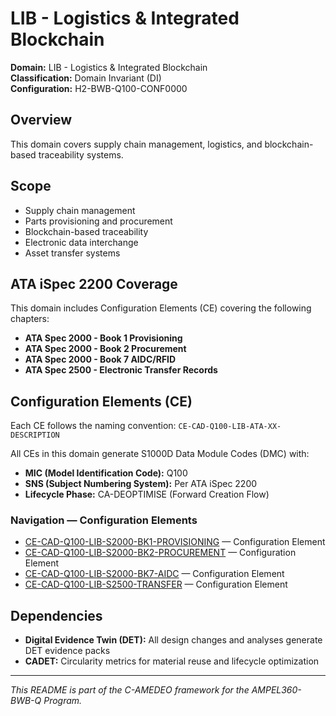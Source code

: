 # LIB - Logistics & Integrated Blockchain

**Domain:** LIB - Logistics & Integrated Blockchain  
**Classification:** Domain Invariant (DI)  
**Configuration:** H2-BWB-Q100-CONF0000  

## Overview

This domain covers supply chain management, logistics, and blockchain-based traceability systems.

## Scope

- Supply chain management
- Parts provisioning and procurement
- Blockchain-based traceability
- Electronic data interchange
- Asset transfer systems

## ATA iSpec 2200 Coverage

This domain includes Configuration Elements (CE) covering the following chapters:

- **ATA Spec 2000 - Book 1 Provisioning**
- **ATA Spec 2000 - Book 2 Procurement**
- **ATA Spec 2000 - Book 7 AIDC/RFID**
- **ATA Spec 2500 - Electronic Transfer Records**

## Configuration Elements (CE)

Each CE follows the naming convention: `CE-CAD-Q100-LIB-ATA-XX-DESCRIPTION`

All CEs in this domain generate S1000D Data Module Codes (DMC) with:
- **MIC (Model Identification Code):** Q100
- **SNS (Subject Numbering System):** Per ATA iSpec 2200
- **Lifecycle Phase:** CA-DEOPTIMISE (Forward Creation Flow)

### Navigation — Configuration Elements

* [CE-CAD-Q100-LIB-S2000-BK1-PROVISIONING](https://github.com/Robbbo-T/Robbbo-T/tree/main/C-AMEDEO-FRAMEWORK/CA-DEOPTIMISE/CAD-DESIGN/H2-BWB-Q100-CONF0000/LIB-LOGISTICS_INTEGRATED_BLOCKCHAIN/CE-CAD-Q100-LIB-S2000-BK1-PROVISIONING) — Configuration Element
* [CE-CAD-Q100-LIB-S2000-BK2-PROCUREMENT](https://github.com/Robbbo-T/Robbbo-T/tree/main/C-AMEDEO-FRAMEWORK/CA-DEOPTIMISE/CAD-DESIGN/H2-BWB-Q100-CONF0000/LIB-LOGISTICS_INTEGRATED_BLOCKCHAIN/CE-CAD-Q100-LIB-S2000-BK2-PROCUREMENT) — Configuration Element
* [CE-CAD-Q100-LIB-S2000-BK7-AIDC](https://github.com/Robbbo-T/Robbbo-T/tree/main/C-AMEDEO-FRAMEWORK/CA-DEOPTIMISE/CAD-DESIGN/H2-BWB-Q100-CONF0000/LIB-LOGISTICS_INTEGRATED_BLOCKCHAIN/CE-CAD-Q100-LIB-S2000-BK7-AIDC) — Configuration Element
* [CE-CAD-Q100-LIB-S2500-TRANSFER](https://github.com/Robbbo-T/Robbbo-T/tree/main/C-AMEDEO-FRAMEWORK/CA-DEOPTIMISE/CAD-DESIGN/H2-BWB-Q100-CONF0000/LIB-LOGISTICS_INTEGRATED_BLOCKCHAIN/CE-CAD-Q100-LIB-S2500-TRANSFER) — Configuration Element


## Dependencies

- **Digital Evidence Twin (DET):** All design changes and analyses generate DET evidence packs
- **CADET:** Circularity metrics for material reuse and lifecycle optimization

---

*This README is part of the C-AMEDEO framework for the AMPEL360-BWB-Q Program.*